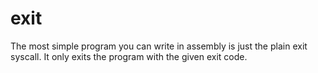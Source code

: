 # exit

The most simple program you can write in assembly is just the plain exit syscall.
It only exits the program with the given exit code.
